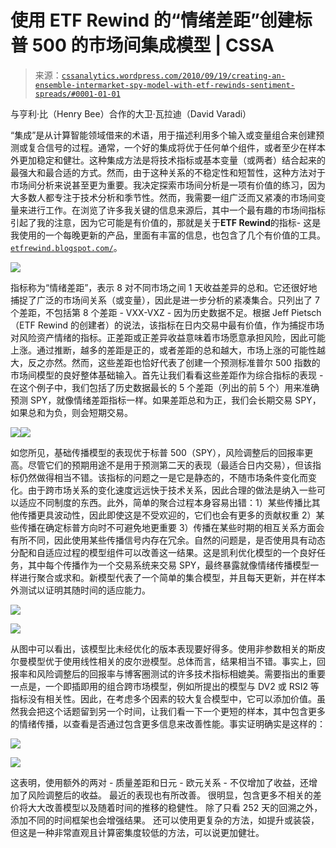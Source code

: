 <!--yml

类别: 未分类

date: 2024-05-12 18:18:23

-->

# 使用 ETF Rewind 的“情绪差距”创建标普 500 的市场间集成模型 | CSSA

> 来源：[`cssanalytics.wordpress.com/2010/09/19/creating-an-ensemble-intermarket-spy-model-with-etf-rewinds-sentiment-spreads/#0001-01-01`](https://cssanalytics.wordpress.com/2010/09/19/creating-an-ensemble-intermarket-spy-model-with-etf-rewinds-sentiment-spreads/#0001-01-01)

与亨利·比（Henry Bee）合作的大卫·瓦拉迪（David Varadi）

“集成”是从计算智能领域借来的术语，用于描述利用多个输入或变量组合来创建预测或复合信号的过程。通常，一个好的集成将优于任何单个组件，或者至少在样本外更加稳定和健壮。这种集成方法是将技术指标或基本变量（或两者）结合起来的最强大和最合适的方式。然而，由于这种关系的不稳定性和短暂性，这种方法对于市场间分析来说甚至更为重要。我决定探索市场间分析是一项有价值的练习，因为大多数人都专注于技术分析和季节性。然而，我需要一组广泛而又紧凑的市场间变量来进行工作。在浏览了许多我关键的信息来源后，其中一个最有趣的市场间指标引起了我的注意，因为它可能是有价值的，那就是关于**ETF Rewind**的指标- 这是我使用的一个每晚更新的产品，里面有丰富的信息，也包含了几个有价值的工具。 [`etfrewind.blogspot.com/`](http://etfrewind.blogspot.com/)。

![](https://cssanalytics.files.wordpress.com/2010/09/7pairs1.png)

指标称为“情绪差距”，表示 8 对不同市场之间 1 天收益差异的总和。它还很好地捕捉了广泛的市场间关系（或变量），因此是进一步分析的紧凑集合。只列出了 7 个差距，不包括第 8 个差距 - VXX-VXZ - 因为历史数据不足。根据 Jeff Pietsch（ETF Rewind 的创建者）的说法，该指标在日内交易中最有价值，作为捕捉市场对风险资产情绪的指标。正差距或正差异收益意味着市场愿意承担风险，因此可能上涨。通过推断，越多的差距是正的，或者差距的总和越大，市场上涨的可能性越大，反之亦然。然而，这些差距也恰好代表了创建一个预测标准普尔 500 指数的市场间模型的良好整体基础输入。首先让我们看看这些差距作为综合指标的表现 - 在这个例子中，我们包括了历史数据最长的 5 个差距（列出的前 5 个）用来准确预测 SPY，就像情绪差距指标一样。如果差距总和为正，我们会长期交易 SPY，如果总和为负，则会短期交易。

![](https://cssanalytics.files.wordpress.com/2010/09/5rawspreads_withoutoptimization.png)![](https://cssanalytics.files.wordpress.com/2010/09/5rawspreads_withoutoptimization_table.png)

如您所见，基础传播模型的表现优于标普 500（SPY），风险调整后的回报率更高。尽管它们的预期用途不是用于预测第二天的表现（最适合日内交易），但该指标仍然做得相当不错。该指标的问题之一是它是静态的，不随市场条件变化而变化。由于跨市场关系的变化速度远远快于技术关系，因此合理的做法是纳入一些可以适应不同制度的东西。此外，简单的聚合过程本身容易出错：1）某些传播比其他传播更具波动性，因此即使这是不受欢迎的，它们也会有更多的贡献权重 2）某些传播在确定标普方向时不可避免地更重要 3）传播在某些时期的相互关系方面会有所不同，因此使用某些传播信号内存在冗余。自然的问题是，是否使用具有动态分配和自适应过程的模型组件可以改善这一结果。这是凯利优化模型的一个良好任务，其中每个传播作为一个交易系统来交易 SPY，最终暴露就像情绪传播模型一样进行聚合或求和。新模型代表了一个简单的集合模型，并且每天更新，并在样本外测试以证明其随时间的适应能力。

![](https://cssanalytics.files.wordpress.com/2010/09/binary_longshort_252cagrpearsonspearman_5pairs.png)

![](https://cssanalytics.files.wordpress.com/2010/09/binary_longshort_252cagrpearsonspearman_5pairs_table.png)

从图中可以看出，该模型比未经优化的版本表现要好得多。使用非参数相关的斯皮尔曼模型优于使用线性相关的皮尔逊模型。总体而言，结果相当不错。事实上，回报率和风险调整后的回报率与博客圈测试的许多技术指标相媲美。需要指出的重要一点是，一个即插即用的组合跨市场模型，例如所提出的模型与 DV2 或 RSI2 等指标没有相关性。因此，在考虑多个因素的较大复合模型中，它可以添加价值。虽然我会把这个话题留到另一个时间，让我们看一下一个更短的样本，其中包含更多的情绪传播，以查看是否通过包含更多信息来改善性能。事实证明确实是这样的：

![](https://cssanalytics.files.wordpress.com/2010/09/binary_longshort_252cagrspearman_5vs7pairs.png)

![](https://cssanalytics.files.wordpress.com/2010/09/binary_longshort_252cagrspearman_5vs7pairs_table.png)

这表明，使用额外的两对 - 质量差距和日元 - 欧元关系 - 不仅增加了收益，还增加了风险调整后的收益。 最近的表现也有所改善。 很明显，包含更多不相关的差价将大大改善模型以及随着时间的推移的稳健性。 除了只看 252 天的回溯之外，添加不同的时间框架也会增强结果。 还可以使用更复杂的方法，如提升或装袋，但这是一种非常直观且计算密集度较低的方法，可以说更加健壮。
